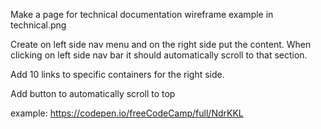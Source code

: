 Make a page for technical documentation wireframe example in technical.png

Create on left side nav menu and on the right side put the content. When clicking on left side nav bar it should automatically scroll to that section.

Add 10 links to specific containers for the right side.

Add button to automatically scroll to top

example: https://codepen.io/freeCodeCamp/full/NdrKKL